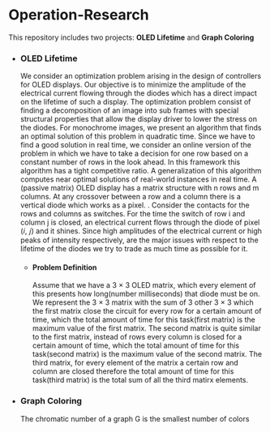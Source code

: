 # Operation-Research

This repository includes two projects: **OLED Lifetime** and **Graph Coloring**


* ### OLED Lifetime
  We consider an optimization problem arising in the design of controllers
for OLED displays. Our objective is to minimize the amplitude
of the electrical current flowing through the diodes which has a direct
impact on the lifetime of such a display. The optimization problem
consist of finding a decomposition of an image into sub frames with
special structural properties that allow the display driver to lower the
stress on the diodes. For monochrome images, we present an algorithm
that finds an optimal solution of this problem in quadratic time. Since
we have to find a good solution in real time, we consider an online
version of the problem in which we have to take a decision for one row
based on a constant number of rows in the look ahead. In this framework
this algorithm has a tight competitive ratio. A generalization of
this algorithm computes near optimal solutions of real-world instances
in real time. A (passive matrix) OLED display has a matrix structure
with n rows and m columns. At any crossover between a row and a
column there is a vertical diode which works as a pixel. . Consider the
contacts for the rows and columns as switches. For the time the switch
of row i and column j is closed, an electrical current flows through the
diode of pixel (𝑖, 𝑗) and it shines. Since high amplitudes of the electrical
current or high peaks of intensity respectively, are the major issues
with respect to the lifetime of the diodes we try to trade as much time
as possible for it.

  * #### Problem Definition
    Assume that we have a 3 × 3 OLED matrix, which every element of
this presents how long(number milliseconds) that diode must be on.
We represent the 3 × 3 matrix with the sum of 3 other 3 × 3 which
the first matrix close the circuit for every row for a certain amount of
time, which the total amount of time for this task(first matrix) is the
maximum value of the first matrix.
The second matrix is quite similar to the first matrix, instead of rows
every column is closed for a certain amount of time, which the total
amount of time for this task(second matrix) is the maximum value of
the second matrix.
The third matrix, for every element of the matrix a certain row and
column are closed therefore the total amount of time for this task(third
matrix) is the total sum of all the third matirx elements.


* ### Graph Coloring
  The chromatic number of a graph G is the smallest number of colors
